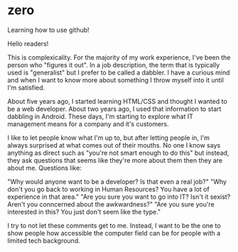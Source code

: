 # zero
Learning how to use github!

Hello readers!

This is complexicality. For the majority of my work experience, I've been the person who "figures it out".
In a job description, the term that is typically used is "generalist" but I prefer to be called a dabbler.
I have a curious mind and when I want to know more about something I throw myself into it until I'm satisfied.

About five years ago, I started learning HTML/CSS and thought I wanted to be a web developer.
About two years ago, I used that information to start dabbling in Android.
These days, I'm starting to explore what IT management means for a company and it's customers.

I like to let people know what I'm up to, but after letting people in, I'm always surprised at what comes out 
of their mouths. No one I know says anything as direct such as "you're not smart enough to do this" but instead, 
they ask questions that seems like they're more about them then they are about me. Questions like: 

  "Why would anyone want to be a developer? Is that even a real job?"
  "Why don't you go back to working in Human Resources? You have a lot of experience in that area."
  "Are you sure you want to go into IT? Isn't it sexist? Aren't you conncerned about the awkwardness?"
  "Are you sure you're interested in this? You just don't seem like the type."

I try to not let these comments get to me. Instead, I want to be the one to show people how accessible the computer field can
be for people with a limited tech background.
